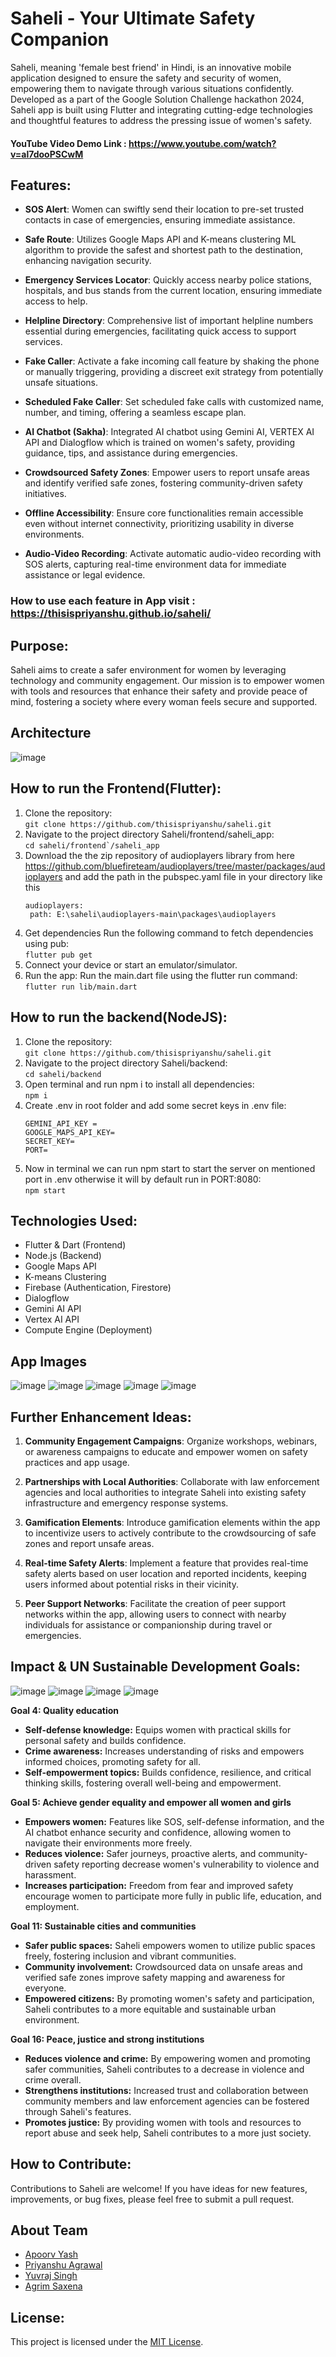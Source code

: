 # Saheli - Your Ultimate Safety Companion

Saheli, meaning 'female best friend' in Hindi, is an innovative mobile application designed to ensure the safety and security of women, empowering them to navigate through various situations confidently. Developed as a part of the Google Solution Challenge hackathon 2024, Saheli app is built using Flutter and integrating cutting-edge technologies and thoughtful features to address the pressing issue of women's safety.

#### YouTube Video Demo Link : https://www.youtube.com/watch?v=al7dooPSCwM

## Features:

- **SOS Alert**: Women can swiftly send their location to pre-set trusted contacts in case of emergencies, ensuring immediate assistance.
  
- **Safe Route**: Utilizes Google Maps API and K-means clustering ML algorithm to provide the safest and shortest path to the destination, enhancing navigation security.
  
- **Emergency Services Locator**: Quickly access nearby police stations, hospitals, and bus stands from the current location, ensuring immediate access to help.
  
- **Helpline Directory**: Comprehensive list of important helpline numbers essential during emergencies, facilitating quick access to support services.

- **Fake Caller**: Activate a fake incoming call feature by shaking the phone or manually triggering, providing a discreet exit strategy from potentially unsafe situations.
  
- **Scheduled Fake Caller**: Set scheduled fake calls with customized name, number, and timing, offering a seamless escape plan.
  
- **AI Chatbot (Sakha)**: Integrated AI chatbot using Gemini AI, VERTEX AI API and Dialogflow which is trained on women's safety, providing guidance, tips, and assistance during emergencies.
  
- **Crowdsourced Safety Zones**: Empower users to report unsafe areas and identify verified safe zones, fostering community-driven safety initiatives.
  
- **Offline Accessibility**: Ensure core functionalities remain accessible even without internet connectivity, prioritizing usability in diverse environments.
  
- **Audio-Video Recording**: Activate automatic audio-video recording with SOS alerts, capturing real-time environment data for immediate assistance or legal evidence.


### How to use each feature in App visit : https://thisispriyanshu.github.io/saheli/

## Purpose:

Saheli aims to create a safer environment for women by leveraging technology and community engagement. Our mission is to empower women with tools and resources that enhance their safety and provide peace of mind, fostering a society where every woman feels secure and supported.

## Architecture
![image](https://github.com/thisispriyanshu/saheli/assets/73881504/85655af2-4798-4f84-a291-4f5d7b181f2f)


## How to run the Frontend(Flutter):

1. Clone the repository:<br>
    ```git clone https://github.com/thisispriyanshu/saheli.git```
2. Navigate to the project directory Saheli/frontend/saheli_app:<br>
    ``` cd saheli/frontend`/saheli_app ```
3. Download the the zip repository of audioplayers library from here https://github.com/bluefireteam/audioplayers/tree/master/packages/audioplayers and add the path in the pubspec.yaml file in your directory like this
   ```
   audioplayers:
    path: E:\saheli\audioplayers-main\packages\audioplayers
   ```
5. Get dependencies
Run the following command to fetch dependencies using pub:<br>
   ```flutter pub get```
6. Connect your device or start an emulator/simulator.<br>
7. Run the app:
Run the main.dart file using the flutter run command:<br>
   ```flutter run lib/main.dart```

## How to run the backend(NodeJS):
 1. Clone the repository:<br>
    ``` git clone https://github.com/thisispriyanshu/saheli.git ```
2. Navigate to the project directory Saheli/backend:<br>
    ``` cd saheli/backend ```
3. Open terminal and run npm i to install all dependencies:<br>
    ```npm i```
4. Create .env in root folder and add some secret keys in .env file:<br>
   ```
   GEMINI_API_KEY =
   GOOGLE_MAPS_API_KEY=
   SECRET_KEY=
   PORT=
   ```
5. Now in terminal we can run npm start to start the server on mentioned port in .env otherwise it will  by default run in PORT:8080:<br>
   ``` npm start ```

## Technologies Used:

- Flutter & Dart (Frontend)
- Node.js (Backend)
- Google Maps API
- K-means Clustering
- Firebase (Authentication, Firestore)
- Dialogflow
- Gemini AI API
- Vertex AI API
- Compute Engine (Deployment)

## App Images
![image](https://github.com/thisispriyanshu/saheli/assets/73881504/ad8efa48-6894-4612-b055-9aeab70428d2)
![image](https://github.com/thisispriyanshu/saheli/assets/73881504/22b06add-c75e-4d52-ae3f-5ad564c2fcc3)
![image](https://github.com/thisispriyanshu/saheli/assets/73881504/1e16bc1f-4ae2-4212-8b8b-fac3dab353f0)
![image](https://github.com/thisispriyanshu/saheli/assets/73881504/ca744d0e-2ddb-465d-9078-7fb4550d6b2f)
![image](https://github.com/thisispriyanshu/saheli/assets/73881504/35156629-1955-4397-ba24-23baa4b8ad38)

## Further Enhancement Ideas:

1. **Community Engagement Campaigns**: Organize workshops, webinars, or awareness campaigns to educate and empower women on safety practices and app usage.
  
2. **Partnerships with Local Authorities**: Collaborate with law enforcement agencies and local authorities to integrate Saheli into existing safety infrastructure and emergency response systems.
  
3. **Gamification Elements**: Introduce gamification elements within the app to incentivize users to actively contribute to the crowdsourcing of safe zones and report unsafe areas.
  
4. **Real-time Safety Alerts**: Implement a feature that provides real-time safety alerts based on user location and reported incidents, keeping users informed about potential risks in their vicinity.
  
5. **Peer Support Networks**: Facilitate the creation of peer support networks within the app, allowing users to connect with nearby individuals for assistance or companionship during travel or emergencies.

## Impact & UN Sustainable Development Goals:
![image](https://github.com/thisispriyanshu/saheli/assets/73881504/13d035f9-95bc-4a0f-916a-f83094528685) ![image](https://github.com/thisispriyanshu/saheli/assets/73881504/cd13f45b-faf2-4d4e-9aff-d565cfe5ef05) ![image](https://github.com/thisispriyanshu/saheli/assets/73881504/41d480cb-607b-40d9-88e9-b2bebbb6b581) ![image](https://github.com/thisispriyanshu/saheli/assets/73881504/6073a03a-dd09-4eac-aeca-4ab17d91380e)

**Goal 4: Quality education**
* **Self-defense knowledge:** Equips women with practical skills for personal safety and builds confidence.
* **Crime awareness:** Increases understanding of risks and empowers informed choices, promoting safety for all.
* **Self-empowerment topics:** Builds confidence, resilience, and critical thinking skills, fostering overall well-being and empowerment.
  
**Goal 5: Achieve gender equality and empower all women and girls**
* **Empowers women:** Features like SOS, self-defense information, and the AI chatbot enhance security and confidence, allowing women to navigate their environments more freely.
* **Reduces violence:** Safer journeys, proactive alerts, and community-driven safety reporting decrease women's vulnerability to violence and harassment.
* **Increases participation:** Freedom from fear and improved safety encourage women to participate more fully in public life, education, and employment.

**Goal 11: Sustainable cities and communities**
* **Safer public spaces:** Saheli empowers women to utilize public spaces freely, fostering inclusion and vibrant communities.
* **Community involvement:** Crowdsourced data on unsafe areas and verified safe zones improve safety mapping and awareness for everyone.
* **Empowered citizens:** By promoting women's safety and participation, Saheli contributes to a more equitable and sustainable urban environment.
 
**Goal 16: Peace, justice and strong institutions**
* **Reduces violence and crime:** By empowering women and promoting safer communities, Saheli contributes to a decrease in violence and crime overall.
* **Strengthens institutions:** Increased trust and collaboration between community members and law enforcement agencies can be fostered through Saheli's features.
* **Promotes justice:** By providing women with tools and resources to report abuse and seek help, Saheli contributes to a more just society.

## How to Contribute:

Contributions to Saheli are welcome! If you have ideas for new features, improvements, or bug fixes, please feel free to submit a pull request.

## About Team
 - [Apoorv Yash](https://www.linkedin.com/in/apoorv-yash-75b130230/)
 - [Priyanshu Agrawal](https://www.linkedin.com/in/priyanshu-agrawal-5a00651b1/)
 - [Yuvraj Singh](https://www.linkedin.com/in/yuvraj-singh-5198441aa/)
 - [Agrim Saxena](https://www.linkedin.com/in/agrim-saxena-29529b223/)


## License:

This project is licensed under the [MIT License](LICENSE).
